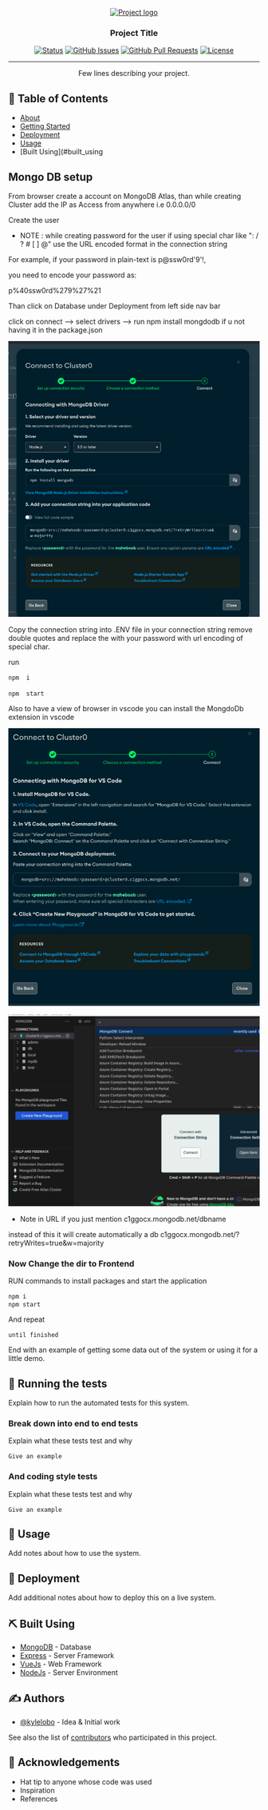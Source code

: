 <p align="center">
  <a href="" rel="noopener">
 <img width=200px height=200px src="https://i.imgur.com/6wj0hh6.jpg" alt="Project logo"></a>
</p>

<h3 align="center">Project Title</h3>

<div align="center">

[![Status](https://img.shields.io/badge/status-active-success.svg)]()
[![GitHub Issues](https://img.shields.io/github/issues/kylelobo/The-Documentation-Compendium.svg)](https://github.com/kylelobo/The-Documentation-Compendium/issues)
[![GitHub Pull Requests](https://img.shields.io/github/issues-pr/kylelobo/The-Documentation-Compendium.svg)](https://github.com/kylelobo/The-Documentation-Compendium/pulls)
[![License](https://img.shields.io/badge/license-MIT-blue.svg)](/LICENSE)

</div>

---

<p align="center"> Few lines describing your project.
    <br> 
</p>

## 📝 Table of Contents

- [About](#about)
- [Getting Started](#getting_started)
- [Deployment](#deployment)
- [Usage](#usage)
- [Built Using](#built_using
## Mongo DB setup <a name = "getting_started"></a>

From browser create a account on MongoDB Atlas,
than while creating Cluster add the IP as Access from anywhere i.e 0.0.0.0/0

Create the user
* NOTE : while creating password for the user if using special char like ": / ? # [ ] @"
use the URL encoded format in the connection string 

For example, if your password in plain-text is p@ssw0rd'9'!, 

you need to encode your password as:

p%40ssw0rd%279%27%21

Than click on Database under Deployment from left side nav bar

click on connect --> select drivers --> run npm install mongdodb if u not having it in the package.json

![Alt text](/images/image.png)

Copy the connection string into .ENV file in your connection string remove double quotes
and replace the <password> with your password with url encoding of special char.



run
```
npm  i

npm  start
```
Also to have a view of browser in vscode you can install the MongdoDb extension in vscode

![Alt text](/images/image2.png)

![Alt text](/images/image3.png)

* Note in URL if you just mention
c1ggocx.mongodb.net/dbname

instead of this it will create automatically a db 
c1ggocx.mongodb.net/?retryWrites=true&w=majority


### Now Change the dir to Frontend


RUN commands to install packages and start the application
```
npm i
npm start
```

And repeat

```
until finished
```

End with an example of getting some data out of the system or using it for a little demo.

## 🔧 Running the tests <a name = "tests"></a>

Explain how to run the automated tests for this system.

### Break down into end to end tests

Explain what these tests test and why

```
Give an example
```

### And coding style tests

Explain what these tests test and why

```
Give an example
```

## 🎈 Usage <a name="usage"></a>

Add notes about how to use the system.

## 🚀 Deployment <a name = "deployment"></a>

Add additional notes about how to deploy this on a live system.

## ⛏️ Built Using <a name = "built_using"></a>

- [MongoDB](https://www.mongodb.com/) - Database
- [Express](https://expressjs.com/) - Server Framework
- [VueJs](https://vuejs.org/) - Web Framework
- [NodeJs](https://nodejs.org/en/) - Server Environment

## ✍️ Authors <a name = "authors"></a>

- [@kylelobo](https://github.com/kylelobo) - Idea & Initial work

See also the list of [contributors](https://github.com/kylelobo/The-Documentation-Compendium/contributors) who participated in this project.

## 🎉 Acknowledgements <a name = "acknowledgement"></a>

- Hat tip to anyone whose code was used
- Inspiration
- References
